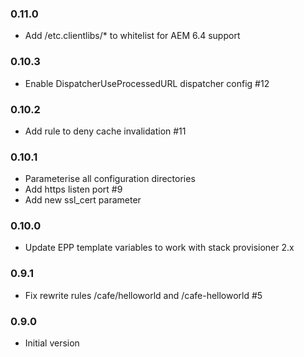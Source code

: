### 0.11.0
* Add /etc.clientlibs/* to whitelist for AEM 6.4 support

### 0.10.3
* Enable DispatcherUseProcessedURL dispatcher config #12

### 0.10.2
* Add rule to deny cache invalidation #11

### 0.10.1
* Parameterise all configuration directories
* Add https listen port #9
* Add new ssl_cert parameter

### 0.10.0
* Update EPP template variables to work with stack provisioner 2.x

### 0.9.1
* Fix rewrite rules /cafe/helloworld and /cafe-helloworld #5

### 0.9.0
* Initial version
